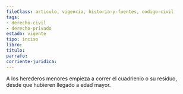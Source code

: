 ```yaml
---
fileClass: articulo, vigencia, historia-y-fuentes, codigo-civil
tags:
- derecho-civil
- derecho-privado
estado: vigente
tipo: inciso
libro:
titulo:
parrafo:
corriente-juridica:
---
```

A los herederos menores empieza a correr el cuadrienio o su residuo, desde que hubieren llegado a edad mayor.